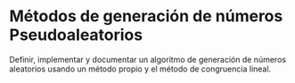 # Métodos de generación de números Pseudoaleatorios
Definir, implementar y documentar un algoritmo de generación de números aleatorios usando un método propio y el método de congruencia lineal.
